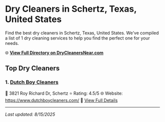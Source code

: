 # Dry Cleaners in Schertz, Texas, United States

Find the best dry cleaners in Schertz, Texas, United States. We've compiled a list of 1 dry cleaning services to help you find the perfect one for your needs.

🌐 **[View Full Directory on DryCleanersNear.com](https://drycleanersnear.com/city/US/Texas/Schertz)**

## Top Dry Cleaners

### 1. [Dutch Boy Cleaners](https://drycleanersnear.com/dryCleaner/689bf21e010bf80bea4b0754/dutch-boy-cleaners)
📍 3821 Roy Richard Dr, Schertz
⭐ Rating: 4.5/5
🌐 Website: https://www.dutchboycleaners.com/
🔗 [View Full Details](https://drycleanersnear.com/dryCleaner/689bf21e010bf80bea4b0754/dutch-boy-cleaners)


---

*Last updated: 8/15/2025*
